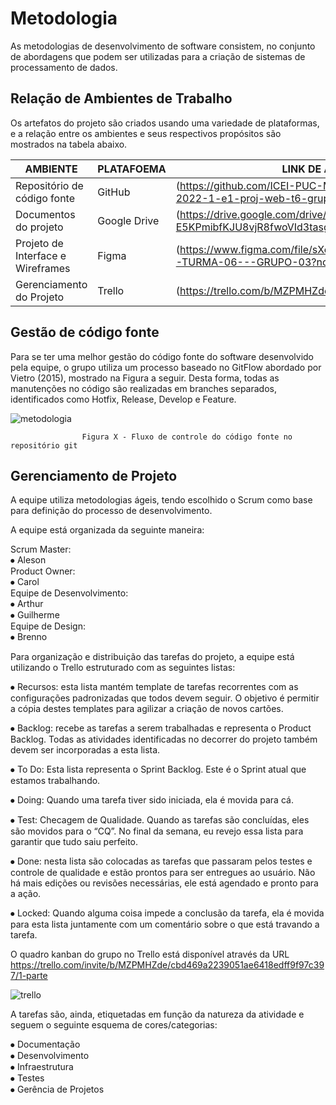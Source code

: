 
# Metodologia

As metodologias de desenvolvimento de software consistem, no conjunto de abordagens que podem ser utilizadas para a criação de sistemas de processamento de dados.

## Relação de Ambientes de Trabalho

Os artefatos do projeto são criados usando uma variedade de plataformas, e a relação entre os ambientes e seus respectivos propósitos são mostrados na tabela abaixo.

| AMBIENTE | PLATAFOEMA | LINK DE ACESSO                |
|--------------------|------------------------------------|----------------------------------------|
|Repositório de código fonte| GitHub | (https://github.com/ICEI-PUC-Minas-PMV-ADSpmv-ads-2022-1-e1-proj-web-t6-grupo_3_adoteoudoeseupet) |
|Documentos do projeto| Google Drive | (https://drive.google.com/drive/folders/1BhRf-E5KPmibfKJU8vjR8fwoVId3tasg?usp=sharing) |
|Projeto de Interface e Wireframes| Figma | (https://www.figma.com/file/sXo0QylsZ5hqCiqSTdWL3f/ADS-TURMA-06---GRUPO-03?nodeid=0%3A1) |
|Gerenciamento do Projeto| Trello | (https://trello.com/b/MZPMHZde/1-parte) |

## Gestão de código fonte

Para se ter uma melhor gestão do código fonte do software desenvolvido pela equipe, o grupo utiliza um processo baseado no GitFlow abordado por Vietro (2015), mostrado na Figura a seguir. Desta forma, todas as manutenções no código são realizadas em branches separados, identificados como Hotfix, Release, Develop e Feature.

![metodologia](https://user-images.githubusercontent.com/90843292/168430149-bcd9ea96-8499-4b1a-b00d-86d9e23cbdcf.jpg)

                    Figura X - Fluxo de controle do código fonte no repositório git



## Gerenciamento de Projeto

A equipe utiliza metodologias ágeis, tendo escolhido o Scrum como base para definição do processo de desenvolvimento.

A equipe está organizada da seguinte maneira:

 Scrum Master:<br>
 ⦁ Aleson<br>
 Product Owner:<br>
 ⦁ Carol<br>
 Equipe de Desenvolvimento:<br>
 ⦁ Arthur<br>
 ⦁ Guilherme<br>
 Equipe de Design:<br>
 ⦁ Brenno

Para organização e distribuição das tarefas do projeto, a equipe está utilizando o Trello estruturado com as seguintes listas:

⦁ Recursos: esta lista mantém template de tarefas recorrentes com as configurações padronizadas que todos devem seguir. O objetivo é permitir a cópia destes templates para agilizar a criação de novos cartões.

⦁ Backlog: recebe as tarefas a serem trabalhadas e representa o Product Backlog. Todas as atividades identificadas no decorrer do projeto também devem ser incorporadas a esta lista.

⦁ To Do: Esta lista representa o Sprint Backlog. Este é o Sprint atual que estamos trabalhando.

⦁ Doing: Quando uma tarefa tiver sido iniciada, ela é movida para cá.

⦁ Test: Checagem de Qualidade. Quando as tarefas são concluídas, eles são movidos para o “CQ”. No final da semana, eu revejo essa lista para garantir que tudo saiu perfeito.

⦁ Done: nesta lista são colocadas as tarefas que passaram pelos testes e controle de qualidade e estão prontos para ser entregues ao usuário. Não há mais edições ou revisões necessárias, ele está agendado e pronto para a ação.

⦁ Locked: Quando alguma coisa impede a conclusão da tarefa, ela é movida para esta lista juntamente com um comentário sobre o que está travando a tarefa.

O quadro kanban do grupo no Trello está disponível através da URL https://trello.com/invite/b/MZPMHZde/cbd469a2239051ae6418edff9f97c397/1-parte

![trello](https://user-images.githubusercontent.com/90843292/168431034-b56654c5-e625-4221-bceb-28108f526704.jpg)


A tarefas são, ainda, etiquetadas em função da natureza da atividade e seguem o seguinte esquema de cores/categorias:

⦁ Documentação<br>
⦁ Desenvolvimento<br>
⦁ Infraestrutura<br>
⦁ Testes<br>
⦁ Gerência de Projetos


